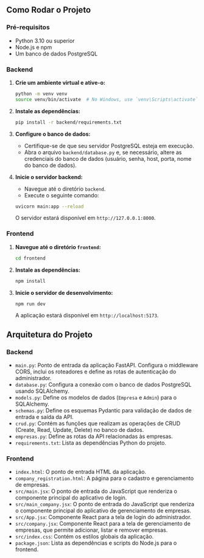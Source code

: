## Como Rodar o Projeto

### Pré-requisitos

- Python 3.10 ou superior
- Node.js e npm
- Um banco de dados PostgreSQL

### Backend

1.  **Crie um ambiente virtual e ative-o:**
    ```bash
    python -m venv venv
    source venv/bin/activate  # No Windows, use `venv\Scripts\activate`
    ```

2.  **Instale as dependências:**
    ```bash
    pip install -r backend/requirements.txt
    ```

3.  **Configure o banco de dados:**
    * Certifique-se de que seu servidor PostgreSQL esteja em execução.
    * Abra o arquivo `backend/database.py` e, se necessário, altere as credenciais do banco de dados (usuário, senha, host, porta, nome do banco de dados).

4.  **Inicie o servidor backend:**
    * Navegue até o diretório `backend`.
    * Execute o seguinte comando:
    ```bash
    uvicorn main:app --reload
    ```
    O servidor estará disponível em `http://127.0.0.1:8000`.

### Frontend

1.  **Navegue até o diretório `frontend`:**
    ```bash
    cd frontend
    ```

2.  **Instale as dependências:**
    ```bash
    npm install
    ```

3.  **Inicie o servidor de desenvolvimento:**
    ```bash
    npm run dev
    ```
    A aplicação estará disponível em `http://localhost:5173`.

## Arquitetura do Projeto

### Backend

* `main.py`: Ponto de entrada da aplicação FastAPI. Configura o middleware CORS, inclui os roteadores e define as rotas de autenticação do administrador.
* `database.py`: Configura a conexão com o banco de dados PostgreSQL usando SQLAlchemy.
* `models.py`: Define os modelos de dados (`Empresa` e `Admin`) para o SQLAlchemy.
* `schemas.py`: Define os esquemas Pydantic para validação de dados de entrada e saída da API.
* `crud.py`: Contém as funções que realizam as operações de CRUD (Create, Read, Update, Delete) no banco de dados.
* `empresas.py`: Define as rotas da API relacionadas às empresas.
* `requirements.txt`: Lista as dependências Python do projeto.

### Frontend

* `index.html`: O ponto de entrada HTML da aplicação.
* `company_registration.html`: A página para o cadastro e gerenciamento de empresas.
* `src/main.jsx`: O ponto de entrada do JavaScript que renderiza o componente principal do aplicativo de login.
* `src/main_company.jsx`: O ponto de entrada do JavaScript que renderiza o componente principal do aplicativo de gerenciamento de empresas.
* `src/App.jsx`: Componente React para a tela de login do administrador.
* `src/company.jsx`: Componente React para a tela de gerenciamento de empresas, que permite adicionar, listar e remover empresas.
* `src/index.css`: Contém os estilos globais da aplicação.
* `package.json`: Lista as dependências e scripts do Node.js para o frontend.
